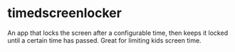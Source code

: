 # timedscreenlocker
An app that locks the screen after a configurable time, then keeps it locked until a certain time has passed. Great for limiting kids screen time.
